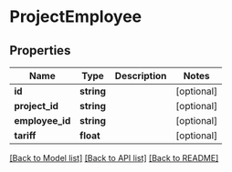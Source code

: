 # ProjectEmployee

## Properties

 Name            | Type       | Description | Notes      
-----------------|------------|-------------|------------
 **id**          | **string** |             | [optional] 
 **project_id**  | **string** |             | [optional] 
 **employee_id** | **string** |             | [optional] 
 **tariff**      | **float**  |             | [optional] 

[[Back to Model list]](../README.md#documentation-for-models) [[Back to API list]](../README.md#documentation-for-api-endpoints) [[Back to README]](../README.md)


